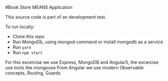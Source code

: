 #Book Store MEAN5 Application

This source code is part of an development test.

To run locally:

* Clone this repo
* Run MongoDb, using mongod command or install mongodb as a service
* Run `yarn`
* Run `npm start`

For this excercise we use Express, MongoDB and Angular5, the excercise use tools like mongoose
From Angular we use modern Observable<T> concepts, Routing, Guards 